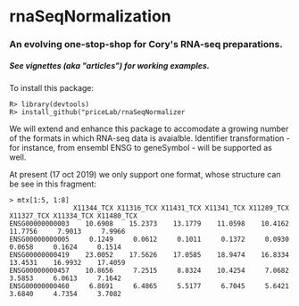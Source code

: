 # rnaSeqNormalization
### An evolving one-stop-shop for Cory's RNA-seq preparations.

##### See vignettes (aka "articles") for working examples.

To install this package:

```
R> library(devtools)
R> install_github("priceLab/rnaSeqNormalizer
```

We will extend and enhance this package to accomodate a growing number
of the formats in which RNA-seq data is avaialble.  Identifier
transformation - for instance, from ensembl ENSG to geneSymbol - will
be supported as well.

At present (17 oct 2019) we only support one format, whose structure
can be see in this fragment:

```
> mtx[1:5, 1:8]
                X11344_TCX X11316_TCX X11431_TCX X11341_TCX X11289_TCX X11327_TCX X11334_TCX X11480_TCX
ENSG00000000003    10.6908    15.2373    13.1779    11.0598    10.4162    11.7756     7.9013     7.9966
ENSG00000000005     0.1249     0.0612     0.1011     0.1372     0.0930     0.0658     0.1624     0.1514
ENSG00000000419    23.0052    17.5626    17.0585    18.9474    16.8334    13.4531    16.9932    17.4059
ENSG00000000457    10.8656     7.2515     8.8324    10.4254     7.0682     3.5853     6.0613     7.1642
ENSG00000000460     6.8691     6.4865     5.5177     6.7045     5.6421     3.6840     4.7354     3.7082
```



